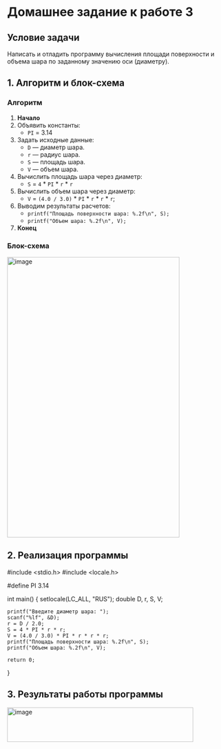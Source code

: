 # Домашнее задание к работе 3

## Условие задачи
Написать и отладить программу вычисления площади
поверхности и объема шара по заданному значению оси (диаметру).

## 1. Алгоритм и блок-схема

### Алгоритм
1. **Начало**
2. Объявить константы:
   - `PI` = 3.14 
3. Задать исходные данные:
   - `D` — диаметр шара.
   - `r` — радиус шара.
   - `S` — площадь шара.
   - `V` — объем шара.
4. Вычислить площадь шара через диаметр:
   - `S` = `4` * `PI` * `r` * `r`
5. Вычислить объем шара через диаметр:
   - `V` = `(4.0 / 3.0)` * `PI` * `r` * `r` * `r`;
6. Выводим результаты расчетов:
   - `printf("Площадь поверхности шара: %.2f\n", S);`
   - `printf("Объем шара: %.2f\n", V);`
7. **Конец**

### Блок-схема 
<img width="400" height="650" alt="image" src="https://github.com/user-attachments/assets/8660e004-5369-4700-a0fa-18f04670ab90" />



## 2. Реализация программы
#include <stdio.h>
#include <locale.h>

#define PI 3.14

int main()
{
	setlocale(LC_ALL, "RUS");
	double D, r, S, V;

	printf("Введите диаметр шара: ");
	scanf("%lf", &D);
	r = D / 2.0;
	S = 4 * PI * r * r;
	V = (4.0 / 3.0) * PI * r * r * r;
	printf("Площадь поверхности шара: %.2f\n", S);
	printf("Объем шара: %.2f\n", V);

	return 0;
}

## 3. Результаты работы программы

<img width="432" height="80" alt="image" src="https://github.com/user-attachments/assets/7afab9d2-78fc-4e67-b5eb-33c1d318e9a5" />

